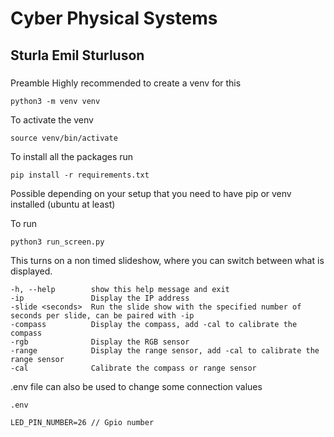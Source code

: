 # Cyber Physical Systems

## Sturla Emil Sturluson


###

Preamble
Highly recommended to create a venv for this

    python3 -m venv venv

To activate the venv 

    source venv/bin/activate

To install all the packages run

    pip install -r requirements.txt

Possible depending on your setup that you need to have pip or venv installed (ubuntu at least)

To run 

    python3 run_screen.py

This turns on a non timed slideshow, where you can switch between what is displayed. 

    -h, --help        show this help message and exit
    -ip               Display the IP address
    -slide <seconds>  Run the slide show with the specified number of seconds per slide, can be paired with -ip
    -compass          Display the compass, add -cal to calibrate the compass
    -rgb              Display the RGB sensor
    -range            Display the range sensor, add -cal to calibrate the range sensor
    -cal              Calibrate the compass or range sensor


.env file can also be used to change some connection values

    .env

    LED_PIN_NUMBER=26 // Gpio number